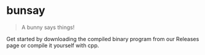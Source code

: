 # bunsay
> A bunny says things!

Get started by downloading the compiled binary program from our Releases page or compile it yourself with cpp.
